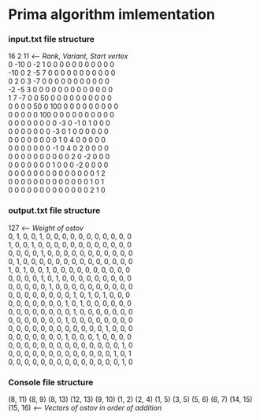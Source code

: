 # Prima algorithm imlementation
### input.txt file structure
16 2 11                                   _<-- Rank, Variant, Start vertex_  
0 -10 0 -2 1 0 0 0 0 0 0 0 0 0 0 0  
-10 0 2 -5 7 0 0 0 0 0 0 0 0 0 0 0  
0 2 0 3 -7 0 0 0 0 0 0 0 0 0 0 0  
-2 -5 3 0 0 0 0 0 0 0 0 0 0 0 0 0  
1 7 -7 0 0 50 0 0 0 0 0 0 0 0 0 0  
0 0 0 0 50 0 100 0 0 0 0 0 0 0 0 0  
0 0 0 0 0 100 0 0 0 0 0 0 0 0 0 0  
0 0 0 0 0 0 0 0 -3 0 -1 0 1 0 0 0  
0 0 0 0 0 0 0 -3 0 1 0 0 0 0 0 0  
0 0 0 0 0 0 0 0 1 0 4 0 0 0 0 0  
0 0 0 0 0 0 0 -1 0 4 0 2 0 0 0 0  
0 0 0 0 0 0 0 0 0 0 2 0 -2 0 0 0  
0 0 0 0 0 0 0 1 0 0 0 -2 0 0 0 0  
0 0 0 0 0 0 0 0 0 0 0 0 0 0 1 2  
0 0 0 0 0 0 0 0 0 0 0 0 0 1 0 1  
0 0 0 0 0 0 0 0 0 0 0 0 0 2 1 0  
### output.txt file structure
127                                                _<-- Weight of ostov_  
0, 1, 0, 0, 1, 0, 0, 0, 0, 0, 0, 0, 0, 0, 0, 0  
1, 0, 0, 1, 0, 0, 0, 0, 0, 0, 0, 0, 0, 0, 0, 0  
0, 0, 0, 0, 1, 0, 0, 0, 0, 0, 0, 0, 0, 0, 0, 0  
0, 1, 0, 0, 0, 0, 0, 0, 0, 0, 0, 0, 0, 0, 0, 0  
1, 0, 1, 0, 0, 1, 0, 0, 0, 0, 0, 0, 0, 0, 0, 0  
0, 0, 0, 0, 1, 0, 1, 0, 0, 0, 0, 0, 0, 0, 0, 0  
0, 0, 0, 0, 0, 1, 0, 0, 0, 0, 0, 0, 0, 0, 0, 0  
0, 0, 0, 0, 0, 0, 0, 0, 1, 0, 1, 0, 1, 0, 0, 0  
0, 0, 0, 0, 0, 0, 0, 1, 0, 1, 0, 0, 0, 0, 0, 0  
0, 0, 0, 0, 0, 0, 0, 0, 1, 0, 0, 0, 0, 0, 0, 0  
0, 0, 0, 0, 0, 0, 0, 1, 0, 0, 0, 0, 0, 0, 0, 0  
0, 0, 0, 0, 0, 0, 0, 0, 0, 0, 0, 0, 1, 0, 0, 0  
0, 0, 0, 0, 0, 0, 0, 1, 0, 0, 0, 1, 0, 0, 0, 0  
0, 0, 0, 0, 0, 0, 0, 0, 0, 0, 0, 0, 0, 0, 1, 0  
0, 0, 0, 0, 0, 0, 0, 0, 0, 0, 0, 0, 0, 1, 0, 1  
0, 0, 0, 0, 0, 0, 0, 0, 0, 0, 0, 0, 0, 0, 1, 0  
### Console file structure
(8, 11) (8, 9) (8, 13) (12, 13) (9, 10) (1, 2) (2, 4) (1, 5) (3, 5) (5, 6) (6, 7) (14, 15) (15, 16)               _<-- Vectors of ostov in order of addition_
